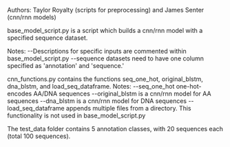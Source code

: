 Authors: Taylor Royalty (scripts for preprocessing) and James Senter (cnn/rnn models)


base_model_script.py is a script which builds a cnn/rnn model with a specified sequence dataset. 

Notes:
--Descriptions for specific inputs are commented within base_model_script.py
--sequence datasets need to have one column specified as 'annotation' and 'sequence.'


cnn_functions.py contains the functions seq_one_hot, original_blstm, dna_blstm, and load_seq_dataframe.
Notes:
--seq_one_hot one-hot-encodes AA/DNA sequences
--original_blstm is a cnn/rnn model for AA sequences
--dna_blstm is a cnn/rnn model for DNA sequences
--load_seq_dataframe appends multiple files from a directory. This functionality is not used in base_model_script.py

The test_data folder contains 5 annotation classes, with 20 sequences each (total 100 sequences).

